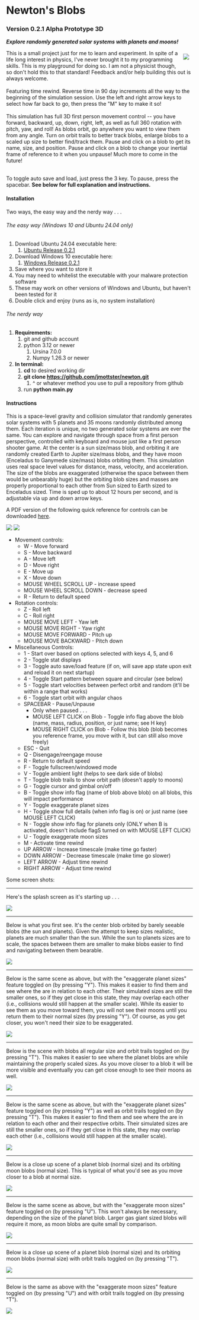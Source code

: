 # Newton's Blobs

### Version 0.2.1 Alpha Prototype 3D

**_Explore randomly generated solar systems with planets and moons!_**

<img align="right" src="./resources/atari_logo.png" style="margin: 10px;" /> 
This is a small project just for me to learn and experiment. In spite of a life long interest in physics, I've never brought it to my programming skills. This is my playground for doing so. I am not a physicist though, so don't hold this to that standard! Feedback and/or help building this out is always welcome.<br/>
<br/>
Featuring time rewind. Reverse time in 90 day increments all the way to the beginning of the simulation session. Use the left and right arrow keys to select how far back to go, then press the "M" key to make it so!<br/>
<br/>
This simulation has full 3D first person movement control -- you have forward, backward, up, down, right, left, as well as full 360 rotation with pitch, yaw, and roll! As blobs orbit, go anywhere you want to view them from any angle. Turn on orbit trails to better track blobs, enlarge blobs to a scaled up size to better find/track them. Pause and click on a blob to get its name, size, and position. Pause and click on a blob to change your inertial frame of reference to it when you unpause! Much more to come in the future!<br/>
<br/>

To toggle auto save and load, just press the 3 key. To pause, press the spacebar. **See below for full explanation and instructions.**

#### Installation

Two ways, the easy way and the nerdy way . . .

###### The easy way (Windows 10 and Ubuntu 24.04 only)

1. Download Ubuntu 24.04 executable here:
   1. [Ubuntu Release 0.2.1](https://github.com/jmottster/newton/releases/download/Release%2Fv0.2.1/newton3D.bin)
2. Download Windows 10 executable here:
   1. [Windows Release 0.2.1](https://github.com/jmottster/newton/releases/download/Release%2Fv0.2.1/newton3D.exe)
3. Save where you want to store it
4. You may need to whitelist the executable with your malware protection software
5. These may work on other versions of Windows and Ubuntu, but haven't been tested for it
6. Double click and enjoy (runs as is, no system installation)

###### The nerdy way

1. **Requirements:**
   1. git and github account
   2. python 3.12 or newer
      1. Ursina 7.0.0
      2. Numpy 1.26.3 or newer
2. **In terminal:**
   1. **cd** to desired working dir
   2. **git clone https://github.com/jmottster/newton.git**
      1. ^ or whatever method you use to pull a repository from github
   3. run **python main.py**

#### Instructions

This is a space-level gravity and collision simulator that randomly generates solar systems with 5 planets and 35 moons randomly distributed among them. Each iteration is unique, no two generated solar systems are ever the same. You can explore and navigate through space from a first person perspective, controlled with keyboard and mouse just like a first person shooter game. At the center is a sun size/mass blob, and orbiting it are randomly created Earth to Jupiter size/mass blobs, and they have moon (Enceladus to Ganymede size/mass) blobs orbiting them. This simulation uses real space level values for distance, mass, velocity, and acceleration. The size of the blobs are exaggerated (otherwise the space between them would be unbearably huge) but the orbiting blob sizes and masses are properly proportional to each other from Sun sized to Earth sized to Enceladus sized. Time is sped up to about 12 hours per second, and is adjustable via up and down arrow keys.

A PDF version of the following quick reference for controls can be downloaded [here](https://github.com/jmottster/newton/releases/download/Release%2Fv0.2.1/controls_quick_reference.pdf).

<img src="./newtons_blobs/img/controls.png"/>

<img src="./newtons_blobs/img/controls2.png"/>

- Movement controls:
  - W - Move forward
  - S - Move backward
  - A - Move left
  - D - Move right
  - E - Move up
  - X - Move down
  - MOUSE WHEEL SCROLL UP - increase speed
  - MOUSE WHEEL SCROLL DOWN - decrease speed
  - R - Return to default speed
- Rotation controls:
  - Z - Roll left
  - C - Roll right
  - MOUSE MOVE LEFT - Yaw left
  - MOUSE MOVE RIGHT - Yaw right
  - MOUSE MOVE FORWARD - Pitch up
  - MOUSE MOVE BACKWARD - Pitch down
- Miscellaneous Controls:
  - 1 - Start over based on options selected with keys 4, 5, and 6
  - 2 - Toggle stat displays
  - 3 - Toggle auto save/load feature (if on, will save app state upon exit and reload it on next startup)
  - 4 - Toggle Start pattern between square and circular (see below)
  - 5 - Toggle start velocities between perfect orbit and random (it'll be within a range that works)
  - 6 - Toggle start orbit with angular chaos
  - SPACEBAR - Pause/Unpause
    - Only when paused . . .
    - MOUSE LEFT CLICK on Blob - Toggle info flag above the blob (name, mass, radius, position, or just name; see H key)
    - MOUSE RIGHT CLICK on Blob - Follow this blob (blob becomes you reference frame, you move with it, but can still also move freely)
  - ESC - Quit
  - Q - Disengage/reengage mouse
  - R - Return to default speed
  - F - Toggle fullscreen/windowed mode
  - V - Toggle ambient light (helps to see dark side of blobs)
  - T - Toggle blob trails to show orbit path (doesn't apply to moons)
  - G - Toggle cursor and gimbal on/off
  - B - Toggle show info flag (name of blob above blob) on all blobs, this will impact performance
  - Y - Toggle exaggerate planet sizes
  - H - Toggle show full details (when info flag is on) or just name (see MOUSE LEFT CLICK)
  - N - Toggle show info flag for planets only (ONLY when B is activated, doesn't include flagS turned on with MOUSE LEFT CLICK)
  - U - Toggle exaggerate moon sizes
  - M - Activate time rewind
  - UP ARROW - Increase timescale (make time go faster)
  - DOWN ARROW - Decrease timescale (make time go slower)
  - LEFT ARROW - Adjust time rewind
  - RIGHT ARROW - Adjust time rewind

Some screen shots:

---

Here's the splash screen as it's starting up . . .

<img src="./resources/0_0_6/screen_shot_001.png"/>

---

Below is what you first see. It's the center blob orbited by barely seeable blobs (the sun and planets). Given the attempt to keep sizes realistic, planets are much smaller than the sun. While the sun to planets sizes are to scale, the spaces between them are smaller to make blobs easier to find and navigating between them bearable.

<img src="./resources/0_0_6/screen_shot_002.png"/>

---

Below is the same scene as above, but with the "exaggerate planet sizes" feature toggled on (by pressing "Y"). This makes it easier to find them and see where the are in relation to each other. Their simulated sizes are still the smaller ones, so if they get close in this state, they may overlap each other (i.e., collisions would still happen at the smaller scale). While its easier to see them as you move toward them, you will not see their moons until you return them to their normal sizes (by pressing "Y"). Of course, as you get closer, you won't need their size to be exaggerated.

<img src="./resources/0_0_6/screen_shot_003.png"/>

---

Below is the scene with blobs all regular size and orbit trails toggled on (by pressing "T"). This makes it easier to see where the planet blobs are while maintaining the properly scaled sizes. As you move closer to a blob it will be more visible and eventually you can get close enough to see their moons as well.

<img src="./resources/0_0_6/screen_shot_004.png"/>

---

Below is the same scene as above, but with the "exaggerate planet sizes" feature toggled on (by pressing "Y") as well as orbit trails toggled on (by pressing "T"). This makes it easier to find them and see where the are in relation to each other and their respective orbits. Their simulated sizes are still the smaller ones, so if they get close in this state, they may overlap each other (i.e., collisions would still happen at the smaller scale).

<img src="./resources/0_0_6/screen_shot_005.png"/>

---

Below is a close up scene of a planet blob (normal size) and its orbiting moon blobs (normal size). This is typical of what you'd see as you move closer to a blob at normal size.

<img src="./resources/0_0_6/screen_shot_006.png"/>

---

Below is the same scene as above, but with the "exaggerate moon sizes" feature toggled on (by pressing "U"). This won't always be necessary, depending on the size of the planet blob. Larger gas giant sized blobs will require it more, as moon blobs are quite small by comparison.

<img src="./resources/0_0_6/screen_shot_007.png"/>

---

Below is a close up scene of a planet blob (normal size) and its orbiting moon blobs (normal size) with orbit trails toggled on (by pressing "T").

<img src="./resources/0_0_6/screen_shot_008.png"/>

---

Below is the same as above with the "exaggerate moon sizes" feature toggled on (by pressing "U") and with orbit trails toggled on (by pressing "T").

<img src="./resources/0_0_6/screen_shot_009.png"/>
